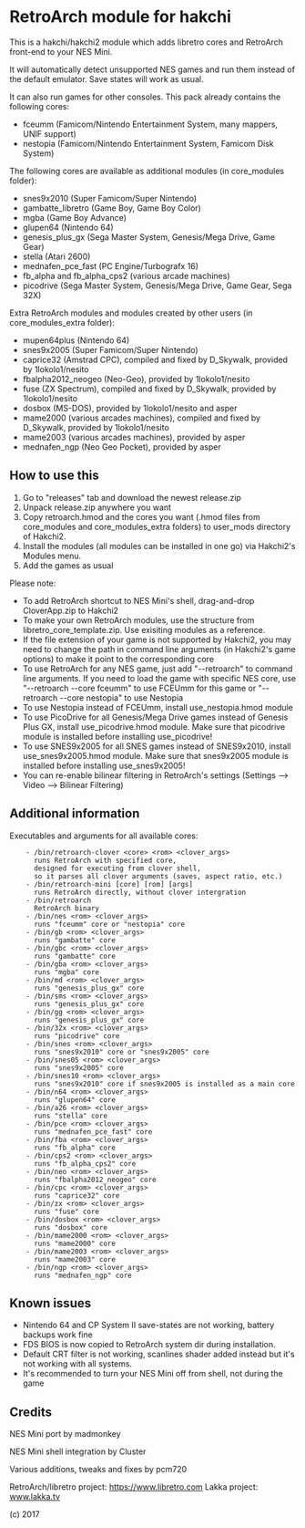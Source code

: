# RetroArch module for hakchi

This is a hakchi/hakchi2 module which adds libretro cores and RetroArch front-end to your NES Mini.

It will automatically detect unsupported NES games and run them instead of the default emulator. Save states will work as usual.

It can also run games for other consoles. This pack already contains the following cores:
- fceumm (Famicom/Nintendo Entertainment System, many mappers, UNIF support)
- nestopia (Famicom/Nintendo Entertainment System, Famicom Disk System)

The following cores are available as additional modules (in core_modules folder):
- snes9x2010 (Super Famicom/Super Nintendo)
- gambatte_libretro (Game Boy, Game Boy Color)
- mgba (Game Boy Advance)
- glupen64 (Nintendo 64)
- genesis_plus_gx (Sega Master System, Genesis/Mega Drive, Game Gear)
- stella (Atari 2600)
- mednafen_pce_fast (PC Engine/Turbografx 16)
- fb_alpha and fb_alpha_cps2 (various arcade machines)
- picodrive (Sega Master System, Genesis/Mega Drive, Game Gear, Sega 32X)

Extra RetroArch modules and modules created by other users (in core_modules_extra folder):
- mupen64plus (Nintendo 64)
- snes9x2005 (Super Famicom/Super Nintendo)
- caprice32 (Amstrad CPC), compiled and fixed by D_Skywalk, provided by 1lokolo1/nesito
- fbalpha2012_neogeo (Neo-Geo), provided by 1lokolo1/nesito
- fuse (ZX Spectrum), compiled and fixed by D_Skywalk, provided by 1lokolo1/nesito
- dosbox (MS-DOS), provided by 1lokolo1/nesito  and asper
- mame2000 (various arcades machines), compiled and fixed by D_Skywalk, provided by 1lokolo1/nesito
- mame2003 (various arcades machines), provided by asper
- mednafen_ngp (Neo Geo Pocket), provided by asper


## How to use this

1. Go to "releases" tab and download the newest release.zip 
2. Unpack release.zip anywhere you want
3. Copy retroarch.hmod and the cores you want (.hmod files from core_modules and core_modules_extra folders) to user_mods directory of Hakchi2.
4. Install the modules (all modules can be installed in one go) via Hakchi2's Modules menu.
5. Add the games as usual

Please note:
- To add RetroArch shortcut to NES Mini's shell, drag-and-drop CloverApp.zip to Hakchi2
- To make your own RetroArch modules, use the structure from libretro_core_template.zip. Use exisiting modules as a reference.
- If the file extension of your game is not supported by Hakchi2, you may need to change the path in command line arguments (in Hakchi2's game options) to make it point to the corresponding core
- To use RetroArch for any NES game, just add "--retroarch" to command line arguments. If you need to load the game with specific NES core, use "--retroarch --core fceumm" to use FCEUmm for this game or "--retroarch --core nestopia" to use Nestopia
- To use Nestopia instead of FCEUmm, install use_nestopia.hmod module
- To use PicoDrive for all Genesis/Mega Drive games instead of Genesis Plus GX, install use_picodrive.hmod module. Make sure that picodrive module is installed before installing use_picodrive!
- To use SNES9x2005 for all SNES games instead of SNES9x2010, install use_snes9x2005.hmod module. Make sure that snes9x2005 module is installed before installing use_snes9x2005!
- You can re-enable bilinear filtering in RetroArch's settings (Settings —> Video —> Bilinear Filtering)

## Additional information

Executables and arguments for all available cores:

        - /bin/retroarch-clover <core> <rom> <clover_args>
          runs RetroArch with specified core,
          designed for executing from clover shell, 
          so it parses all clover arguments (saves, aspect ratio, etc.)
        - /bin/retroarch-mini [core] [rom] [args]
          runs RetroArch directly, without clover intergration
        - /bin/retroarch
          RetroArch binary
        - /bin/nes <rom> <clover_args>
          runs "fceumm" core or "nestopia" core
        - /bin/gb <rom> <clover_args>
          runs "gambatte" core
        - /bin/gbc <rom> <clover_args>
          runs "gambatte" core
        - /bin/gba <rom> <clover_args>
          runs "mgba" core
        - /bin/md <rom> <clover_args>
          runs "genesis_plus_gx" core
        - /bin/sms <rom> <clover_args>
          runs "genesis_plus_gx" core
        - /bin/gg <rom> <clover_args>
          runs "genesis_plus_gx" core
        - /bin/32x <rom> <clover_args>
          runs "picodrive" core
        - /bin/snes <rom> <clover_args>
          runs "snes9x2010" core or "snes9x2005" core
        - /bin/snes05 <rom> <clover_args>
          runs "snes9x2005" core
        - /bin/snes10 <rom> <clover_args>
          runs "snes9x2010" core if snes9x2005 is installed as a main core
        - /bin/n64 <rom> <clover_args>
          runs "glupen64" core
        - /bin/a26 <rom> <clover_args>
          runs "stella" core
        - /bin/pce <rom> <clover_args>
          runs "mednafen_pce_fast" core
        - /bin/fba <rom> <clover_args>
          runs "fb_alpha" core
        - /bin/cps2 <rom> <clover_args>
          runs "fb_alpha_cps2" core
        - /bin/neo <rom> <clover_args>
          runs "fbalpha2012_neogeo" core
        - /bin/cpc <rom> <clover_args>
          runs "caprice32" core
        - /bin/zx <rom> <clover_args>
          runs "fuse" core
        - /bin/dosbox <rom> <clover_args>
          runs "dosbox" core
        - /bin/mame2000 <rom> <clover_args>
          runs "mame2000" core
        - /bin/mame2003 <rom> <clover_args>
          runs "mame2003" core
        - /bin/ngp <rom> <clover_args>
          runs "mednafen_ngp" core

		  
## Known issues

- Nintendo 64 and CP System II save-states are not working, battery backups work fine
- FDS BIOS is now copied to RetroArch system dir during installation.
- Default CRT filter is not working, scanlines shader added instead but it's not working with all systems.
- It's recommended to turn your NES Mini off from shell, not during the game

## Credits

NES Mini port by madmonkey

NES Mini shell integration by Cluster

Various additions, tweaks and fixes by pcm720

RetroArch/libretro project: https://www.libretro.com
Lakka project: www.lakka.tv

(c) 2017
